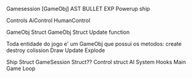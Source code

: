 Gamesession
  [GameObj]
    AST
    BULLET
    EXP
    Powerup
    ship

  Controls
    AiControl
    HumanControl

GameObj Struct
GameObj Struct Update function

Toda entidade do jogo e' um GameObj que possui os metodos:
  create
  destroy
  colission
  Draw
  Update
  Explode

Ship Struct
GameSession Struct??
Control struct
AI System Hooks
Main Game Loop
